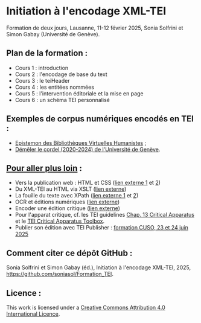 # Initiation à l'encodage XML-TEI

Formation de deux jours, Lausanne, 11-12 février 2025, Sonia Solfrini et Simon Gabay (Université de Genève).


## Plan de la formation :

- Cours 1 : introduction
- Cours 2 : l'encodage de base du text
- Cours 3 : le teiHeader
- Cours 4 : les entitées nommées
- Cours 5 : l'intervention éditoriale et la mise en page
- Cours 6 : un schéma TEI personnalisé

## Exemples de corpus numériques encodés en TEI :
- [Epistemon des Bibliothèques Virtuelles Humanistes](https://www.bvh.univ-tours.fr/Epistemon/index.asp) ;
- [Démêler le cordel (2020-2024) de l'Université de Genève](https://desenrollandoelcordel.unige.ch/exist/apps/projet-cordel/inicio.html).

## [Pour aller plus loin](https://github.com/soniasol/Formation_TEI/tree/main/Pour_aller_plus_loin) :

- Vers la publication web : HTML et CSS ([lien externe 1](https://github.com/gabays/Cours_2021_09_Metz/tree/master/TEI_4) et [2](https://github.com/gabays/32M7127/tree/master/Cours_11))
- Du XML-TEI au HTML via XSLT ([lien externe](https://github.com/gabays/Cours_2021_09_Metz/tree/master/TEI_5))
- La fouille du texte avec XPath ([lien externe 1](https://github.com/gabays/32M7127/tree/master/Cours_10) et [2](https://github.com/gabays/32M7127/tree/master/Cours_10))
- OCR et éditions numériques ([lien externe](https://github.com/gabays/32M7127/tree/master/Cours_13))
- Encoder une édition critique ([lien externe](https://github.com/gabays/32M7127/tree/master/Cours_09))
- Pour l'apparat critique, cf. les TEI guidelines [Chap. 13 Critical Apparatus](https://www.tei-c.org/release/doc/tei-p5-doc/fr/html/TC.html) et le [TEI Critical Apparatus Toolbox](http://teicat.huma-num.fr/).
- Publier son édition avec TEI Publisher : [formation CUSO, 23 et 24 juin 2025](https://numerique.cuso.ch/?id=7010&tx_displaycontroller[showUid]=7905)


## Comment citer ce dépôt GitHub :

Sonia Solfrini et Simon Gabay (éd.), Initiation à l'encodage XML-TEI, 2025, https://github.com/soniasol/Formation_TEI.


## Licence :

This work is licensed under a [Creative Commons Attribution 4.0 International Licence](https://creativecommons.org/licenses/by-sa/4.0/).
